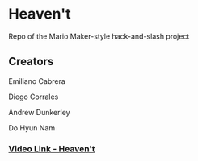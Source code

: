 # Heaven't
Repo of the Mario Maker-style hack-and-slash project

## Creators
Emiliano Cabrera

Diego Corrales

Andrew Dunkerley

Do Hyun Nam

### [Video Link - Heaven't](https://youtu.be/K2YlWaCCg6U)
